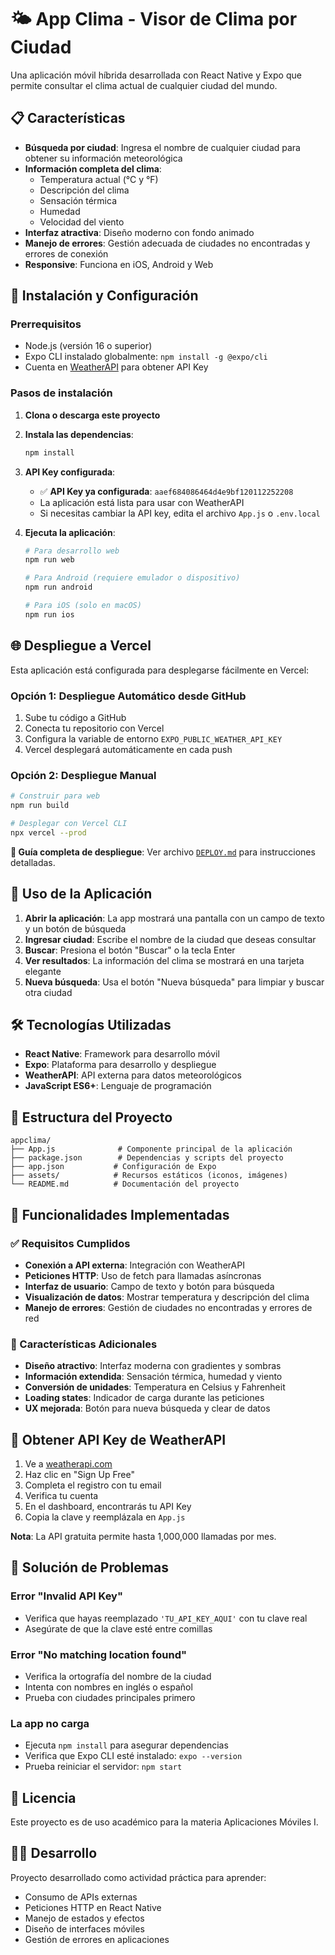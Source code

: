 # 🌤️ App Clima - Visor de Clima por Ciudad

Una aplicación móvil híbrida desarrollada con React Native y Expo que permite consultar el clima actual de cualquier ciudad del mundo.

## 📋 Características

- **Búsqueda por ciudad**: Ingresa el nombre de cualquier ciudad para obtener su información meteorológica
- **Información completa del clima**: 
  - Temperatura actual (°C y °F)
  - Descripción del clima
  - Sensación térmica
  - Humedad
  - Velocidad del viento
- **Interfaz atractiva**: Diseño moderno con fondo animado
- **Manejo de errores**: Gestión adecuada de ciudades no encontradas y errores de conexión
- **Responsive**: Funciona en iOS, Android y Web

## 🚀 Instalación y Configuración

### Prerrequisitos

- Node.js (versión 16 o superior)
- Expo CLI instalado globalmente: `npm install -g @expo/cli`
- Cuenta en [WeatherAPI](https://www.weatherapi.com/) para obtener API Key

### Pasos de instalación

1. **Clona o descarga este proyecto**

2. **Instala las dependencias**:
   ```bash
   npm install
   ```

3. **API Key configurada**:
   - ✅ **API Key ya configurada**: `aaef684086464d4e9bf120112252208`
   - La aplicación está lista para usar con WeatherAPI
   - Si necesitas cambiar la API key, edita el archivo `App.js` o `.env.local`

4. **Ejecuta la aplicación**:
   ```bash
   # Para desarrollo web
   npm run web
   
   # Para Android (requiere emulador o dispositivo)
   npm run android
   
   # Para iOS (solo en macOS)
   npm run ios
   ```

## 🌐 Despliegue a Vercel

Esta aplicación está configurada para desplegarse fácilmente en Vercel:

### Opción 1: Despliegue Automático desde GitHub
1. Sube tu código a GitHub
2. Conecta tu repositorio con Vercel
3. Configura la variable de entorno `EXPO_PUBLIC_WEATHER_API_KEY`
4. Vercel desplegará automáticamente en cada push

### Opción 2: Despliegue Manual
```bash
# Construir para web
npm run build

# Desplegar con Vercel CLI
npx vercel --prod
```

**📖 Guía completa de despliegue**: Ver archivo [`DEPLOY.md`](DEPLOY.md) para instrucciones detalladas.

## 📱 Uso de la Aplicación

1. **Abrir la aplicación**: La app mostrará una pantalla con un campo de texto y un botón de búsqueda
2. **Ingresar ciudad**: Escribe el nombre de la ciudad que deseas consultar
3. **Buscar**: Presiona el botón "Buscar" o la tecla Enter
4. **Ver resultados**: La información del clima se mostrará en una tarjeta elegante
5. **Nueva búsqueda**: Usa el botón "Nueva búsqueda" para limpiar y buscar otra ciudad

## 🛠️ Tecnologías Utilizadas

- **React Native**: Framework para desarrollo móvil
- **Expo**: Plataforma para desarrollo y despliegue
- **WeatherAPI**: API externa para datos meteorológicos
- **JavaScript ES6+**: Lenguaje de programación

## 📁 Estructura del Proyecto

```
appclima/
├── App.js              # Componente principal de la aplicación
├── package.json        # Dependencias y scripts del proyecto
├── app.json           # Configuración de Expo
├── assets/            # Recursos estáticos (iconos, imágenes)
└── README.md          # Documentación del proyecto
```

## 🔧 Funcionalidades Implementadas

### ✅ Requisitos Cumplidos

- **Conexión a API externa**: Integración con WeatherAPI
- **Peticiones HTTP**: Uso de fetch para llamadas asíncronas
- **Interfaz de usuario**: Campo de texto y botón para búsqueda
- **Visualización de datos**: Mostrar temperatura y descripción del clima
- **Manejo de errores**: Gestión de ciudades no encontradas y errores de red

### 🎨 Características Adicionales

- **Diseño atractivo**: Interfaz moderna con gradientes y sombras
- **Información extendida**: Sensación térmica, humedad y viento
- **Conversión de unidades**: Temperatura en Celsius y Fahrenheit
- **Loading states**: Indicador de carga durante las peticiones
- **UX mejorada**: Botón para nueva búsqueda y clear de datos

## 🔑 Obtener API Key de WeatherAPI

1. Ve a [weatherapi.com](https://www.weatherapi.com/)
2. Haz clic en "Sign Up Free"
3. Completa el registro con tu email
4. Verifica tu cuenta
5. En el dashboard, encontrarás tu API Key
6. Copia la clave y reemplázala en `App.js`

**Nota**: La API gratuita permite hasta 1,000,000 llamadas por mes.

## 🚨 Solución de Problemas

### Error "Invalid API Key"
- Verifica que hayas reemplazado `'TU_API_KEY_AQUI'` con tu clave real
- Asegúrate de que la clave esté entre comillas

### Error "No matching location found"
- Verifica la ortografía del nombre de la ciudad
- Intenta con nombres en inglés o español
- Prueba con ciudades principales primero

### La app no carga
- Ejecuta `npm install` para asegurar dependencias
- Verifica que Expo CLI esté instalado: `expo --version`
- Prueba reiniciar el servidor: `npm start`

## 📄 Licencia

Este proyecto es de uso académico para la materia Aplicaciones Móviles I.

## 👨‍💻 Desarrollo

Proyecto desarrollado como actividad práctica para aprender:
- Consumo de APIs externas
- Peticiones HTTP en React Native
- Manejo de estados y efectos
- Diseño de interfaces móviles
- Gestión de errores en aplicaciones
